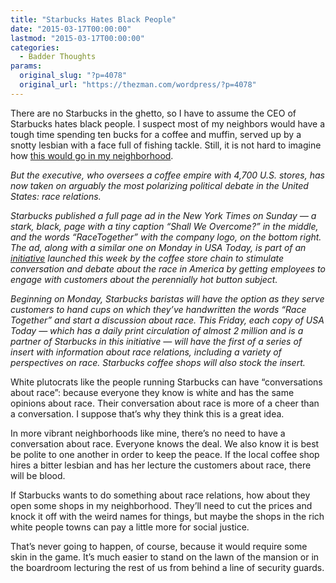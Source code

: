 ```yaml
---
title: "Starbucks Hates Black People"
date: "2015-03-17T00:00:00"
lastmod: "2015-03-17T00:00:00"
categories:
  - Badder Thoughts
params:
  original_slug: "?p=4078"
  original_url: "https://thezman.com/wordpress/?p=4078"
---
```


There are no Starbucks in the ghetto, so I have to assume the CEO of
Starbucks hates black people. I suspect most of my neighbors would have
a tough time spending ten bucks for a coffee and muffin, served up by a
snotty lesbian with a face full of fishing tackle. Still, it is not hard
to imagine how
<a href="http://fortune.com/2015/03/16/starbucks-baristas-race-talk/"
rel="noopener" target="_blank">this would go in my neighborhood</a>.

*But the executive, who oversees a coffee empire with 4,700 U.S. stores,
has now taken on arguably the most polarizing political debate in the
United States: race relations.*

*Starbucks published a full page ad in the New York Times on Sunday — a
stark, black, page with a tiny caption “Shall We Overcome?” in the
middle, and the words “RaceTogether” with the company logo, on the
bottom right. The ad, along with a similar one on Monday in USA Today,
is part of an
[initiative](http://news.starbucks.com/news/what-race-together-means-for-starbucks-partners-and-customers)
launched this week by the coffee store chain to stimulate conversation
and debate about the race in America by getting employees to engage with
customers about the perennially hot button subject.*

*Beginning on Monday, Starbucks baristas will have the option as they
serve customers to hand cups on which they’ve handwritten the words
“Race Together” and start a discussion about race. This Friday, each
copy of USA Today — which has a daily print circulation of almost 2
million and is a partner of Starbucks in this initiative — will have the
first of a series of insert with information about race relations,
including a variety of perspectives on race. Starbucks coffee shops will
also stock the insert.*

White plutocrats like the people running Starbucks can have
“conversations about race”: because everyone they know is white and has
the same opinions about race. Their conversation about race is more of a
cheer than a conversation. I suppose that’s why they think this is a
great idea.

In more vibrant neighborhoods like mine, there’s no need to have a
conversation about race. Everyone knows the deal. We also know it is
best be polite to one another in order to keep the peace. If the local
coffee shop hires a bitter lesbian and has her lecture the customers
about race, there will be blood.

If Starbucks wants to do something about race relations, how about they
open some shops in my neighborhood. They’ll need to cut the prices and
knock it off with the weird names for things, but maybe the shops in the
rich white people towns can pay a little more for social justice.

That’s never going to happen, of course, because it would require some
skin in the game. It’s much easier to stand on the lawn of the mansion
or in the boardroom lecturing the rest of us from behind a line of
security guards.
